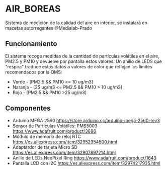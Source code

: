 # AIR_BOREAS

Sistema de medición de la calidad del aire en interior, se instalará en macetas autorregantes @Medialab-Prado

## Funcionamiento

El sistema recoge medidas de la cantidad de partículas volátiles en el aire, PM2.5 y PM10 y devuelve por pantalla estos valores. Un anillo de LEDS que "respira" traduce estos datos a valores de color que reflejan los límites recomendados por la OMS: 

- Verde - [PM2.5 && PM10 <= 10 ug/m3]
- Naranja - [25 ug/m3 <= PM2.5 && PM10 > 10 ug/m3]
- Rojo - [PM2.5 && PM10 >25  ug/m3]



## Componentes

- Arduino MEGA 2560 
  https://store.arduino.cc/arduino-mega-2560-rev3
- Sensor de Partículas Volátiles: PMS5003
  https://www.adafruit.com/product/3686
- Módulo de memoria de reloj RTC
  https://es.aliexpress.com/item/32952354500.html
- Adaptardor de tarjeta Micro SD
  https://es.aliexpress.com/item/32907897214.html
- Anillo de LEDs NeoPixel Ring
  https://www.adafruit.com/product/1643
- Pantalla LCD con I2C
  https://es.aliexpress.com/item/32974217935.html
